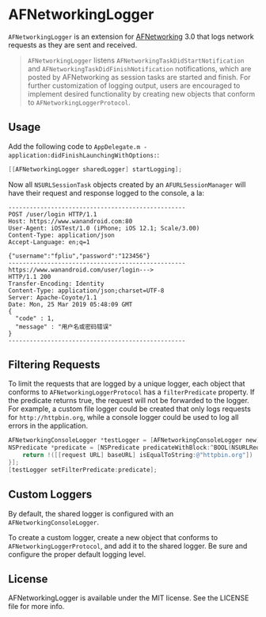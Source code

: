 # AFNetworkingLogger

`AFNetworkingLogger` is an extension for [AFNetworking](http://github.com/AFNetworking/AFNetworking/) 3.0 that logs network requests as they are sent and received.

> `AFNetworkingLogger` listens `AFNetworkingTaskDidStartNotification` and `AFNetworkingTaskDidFinishNotification` notifications, which are posted by AFNetworking as session tasks are started and finish. For further customization of logging output, users are encouraged to implement desired functionality by creating new objects that conform to `AFNetworkingLoggerProtocol`.

## Usage

Add the following code to `AppDelegate.m -application:didFinishLaunchingWithOptions:`:

``` objective-c
[[AFNetworkingLogger sharedLogger] startLogging];
```

Now all `NSURLSessionTask` objects created by an `AFURLSessionManager` will have their request and response logged to the console, a la:

```
--------------------------------------------------
POST /user/login HTTP/1.1
Host: https://www.wanandroid.com:80
User-Agent: iOSTest/1.0 (iPhone; iOS 12.1; Scale/3.00)
Content-Type: application/json
Accept-Language: en;q=1

{"username":"fpliu","password":"123456"}
--------------------------------------------------
https://www.wanandroid.com/user/login--->
HTTP/1.1 200
Transfer-Encoding: Identity
Content-Type: application/json;charset=UTF-8
Server: Apache-Coyote/1.1
Date: Mon, 25 Mar 2019 05:48:09 GMT
{
  "code" : 1,
  "message" : "用户名或密码错误"
}
--------------------------------------------------
```

## Filtering Requests
To limit the requests that are logged by a unique logger, each object that conforms to `AFNetworkingLoggerProtocol` has a `filterPredicate` property. If the predicate returns true, the request will not be forwarded to the logger. For example, a custom file logger could be created that only logs requests for `http://httpbin.org`, while a console logger could be used to log all errors in the application.

```Objective-C
AFNetworkingConsoleLogger *testLogger = [AFNetworkingConsoleLogger new];
NSPredicate *predicate = [NSPredicate predicateWithBlock:^BOOL(NSURLRequest *  _Nonnull request, NSDictionary<NSString *,id> * _Nullable bindings) {
    return !([[request URL] baseURL] isEqualToString:@"httpbin.org"])
}];
[testLogger setFilterPredicate:predicate];
```    

## Custom Loggers
By default, the shared logger is configured with an `AFNetworkingConsoleLogger`.

To create a custom logger, create a new object that conforms to `AFNetworkingLoggerProtocol`, and add it to the shared logger. Be sure and configure the proper default logging level.

## License

AFNetworkingLogger is available under the MIT license. See the LICENSE file for more info.
